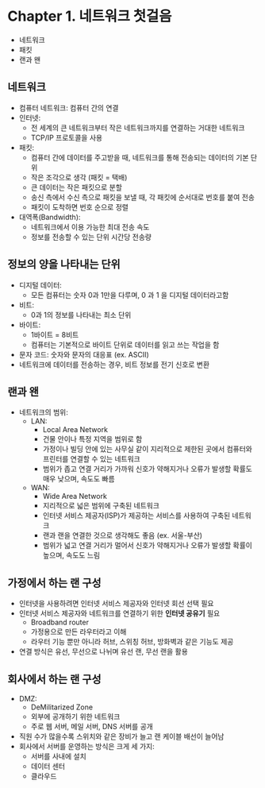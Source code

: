 # Chapter 1. 네트워크 첫걸음

- 네트워크
- 패킷
- 랜과 왠

## 네트워크

- 컴퓨터 네트워크: 컴퓨터 간의 연결
- 인터넷:
  - 전 세계의 큰 네트워크부터 작은 네트워크까지를 연결하는 거대한 네트워크
  - TCP/IP 프로토콜을 사용
- 패킷: 
  - 컴퓨터 간에 데이터를 주고받을 때, 네트워크를 통해 전송되는 데이터의 기본 단위
  - 작은 조각으로 생각 (패킷 = 택배)
  - 큰 데이터는 작은 패킷으로 분할
  - 송신 측에서 수신 측으로 패킷을 보낼 때, 각 패킷에 순서대로 번호를 붙여 전송
  - 패킷이 도착하면 번호 순으로 정렬
- 대역폭(Bandwidth): 
  - 네트워크에서 이용 가능한 최대 전송 속도
  - 정보를 전송할 수 있는 단위 시간당 전송량

## 정보의 양을 나타내는 단위

- 디지털 데이터:
  - 모든 컴퓨터는 숫자 0과 1만을 다루며, 0 과 1 을 디지털 데이터라고함
- 비트:
  - 0과 1의 정보를 나타내는 최소 단위
- 바이트:
  - 1바이트 = 8비트
  - 컴퓨터는 기본적으로 바이트 단위로 데이터를 읽고 쓰는 작업을 함
- 문자 코드: 숫자와 문자의 대응표 (ex. ASCII)
- 네트워크에 데이터를 전송하는 경우, 비트 정보를 전기 신호로 변환

## 랜과 왠

- 네트워크의 범위:
  - LAN:
    - Local Area Network
    - 건물 안이나 특정 지역을 범위로 함
    - 가정이나 빌딩 안에 있는 사무실 같이 지리적으로 제한된 곳에서 컴퓨터와 프린터를 연결할 수 있는 네트워크
    - 범위가 좁고 연결 거리가 가까워 신호가 약해지거나 오류가 발생할 확률도 매우 낮으며, 속도도 빠름
  - WAN:
    - Wide Area Network
    - 지리적으로 넓은 범위에 구축된 네트워크
    - 인터넷 서비스 제공자(ISP)가 제공하는 서비스를 사용하여 구축된 네트워크
    - 랜과 랜을 연결한 것으로 생각해도 좋음 (ex. 서울-부산)
    - 범위가 넓고 연결 거리가 멀어서 신호가 약해지거나 오류가 발생할 확률이 높으며, 속도도 느림

## 가정에서 하는 랜 구성

- 인터넷을 사용하려면 인터넷 서비스 제공자와 인터넷 회선 선택 필요
- 인터넷 서비스 제공자와 네트워크를 연결하기 위한 **인터넷 공유기** 필요
  - Broadband router
  - 가정용으로 만든 라우터라고 이해
  - 라우터 기능 뿐만 아니라 허브, 스위칭 허브, 방화벽과 같은 기능도 제공
- 연결 방식은 유선, 무선으로 나뉘며 유선 랜, 무선 랜을 활용

## 회사에서 하는 랜 구성

- DMZ:
  - DeMilitarized Zone
  - 외부에 공개하기 위한 네트워크
  - 주로 웹 서버, 메일 서버, DNS 서버를 공개
- 직원 수가 많을수록 스위치와 같은 장비가 늘고 랜 케이블 배선이 늘어남
- 회사에서 서버를 운영하는 방식은 크게 세 가지:
  - 서버를 사내에 설치
  - 데이터 센터
  - 클라우드